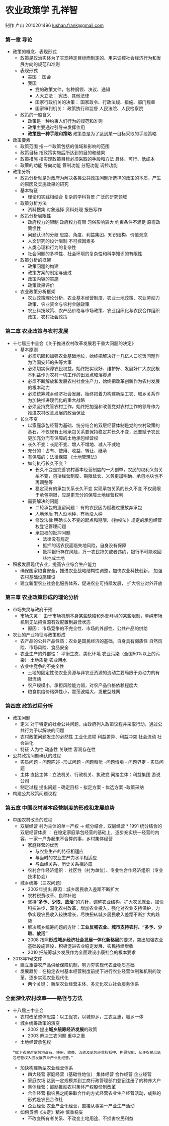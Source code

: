 # 农业政策学 孔祥智
制作 卢山 2010201496 lushan.frank@gmail.com

### 第一章 导论
* 政策的概念、表现形式
	* 政策是政治实体为了实现特定目标而制定的、用来调控社会经济行为和发展方向的规范和准则
	* 表现形式
		* 美国 ：国会
		* 我国
			* 党的政策文件，各种纲领、决议、通知
			* 人大立法： 宪法、其他法律
			* 国家行政机关的决策： 国家政令、行政法规、措施、部门规章 
			* 国家审判机关： 政策执行和监督 人民法院、人民检察院
	* 政策的一般含义
		* 政策是一种约束人们行为的规范和准则
		* 政策主要通过引导来发挥作用
		* **政策是一种手段和策略** 政策总是为了达到某一目标采取的手段策略
* 政策要素
	* 政策范围 指一个政策包括的值域和影响的范围
	* 政策目标 指政策实施后所达到的目的和结果
	* 政策措施 指实现政策目标必须采取的手段和方法 具体、可行、低成本
	* 政策的功能 导向功能 管制功能 分配功能 调控功能
* 政策分析
	* 政策分析就是对政府为解决各类公共政策问题所选择的政策的本质、产生的原因及实施效果的研究
	* 基本特征
		* 理论和实践相结合 复杂的学科背景 广泛的研究领域
	* 政策分析方法
		* 资料搜集 对象选择 资料处理 报告写作
	* 政策分析局限性
		* 政府权力的限制 政府权力有限 习俗影响较大 约束条件不满足 原有政策惯性
		* 问题认识的分歧 思路、角度、利益集团、知识结构、价值观念
		* 人文研究的设计限制 不可控因素多
		* 人类心理和行为的复杂性
		* 社会问题的多样性、社会环境的复杂性和科学知识的有限性
	* 政策分析的框架
		* 政策问题的构建
		* 政策方案的制定与通过
		* 政策内容的实施
		* 政策效果评价
	* 农业政策分析框架
		* 农业政策理论分析、农业基本经营制度、农业土地政策、农业劳动力政策、农业资金与农村金融政策
		* 农业科技政策、农产品价格与市场政策、农业组织化与农民合作组织政策、农村社会政策  

### 第二章 农业政策与农村发展	
* 十七届三中全会《关于推进农村改革发展若干重大问题的决定》
	* 基本原则
		* 必须巩固和加强农业基础地位，始终把解决好十几亿人口吃饭问题作为治国安邦的头等大事 
		* 必须切实保障农民权益，始终把实现好、维护好、发展好广大农民根本利益作为农村一切工作的出发点和落脚点
		* 必须不断解放和发展农村社会生产力，始终把改革创新作为农村发展的根本动力
		* 必须统筹城乡经济社会发展，始终把着力构建新型工农、城乡关系作为加快推进现代化的重大战略
		* 必须坚持党管农村工作，始终把加强和改善党对农村工作的领导作为推进农村改革发展的政治保证
	* 长久不变
		* 以家庭承包经营为基础、统分结合的双层经营体制是党的农村政策的基石，不仅现有土地承包关系要保持稳定并长久不变，还要赋予农民更加充分而有保障的土地承包经营权
		* 长久不变：长期不变、增人不增地、减人不减地
		* 充分的：占有、使用、收益、转让、继承
		* 有保障的：法律保障 《土地管理法》
		* 如何执行长久不变？
			* 长久不变是完善农村基本经营制度的一大创举，农民的权利义务关系不变，包括经营制度、期限延长、义务更加明确、承包地块也不再调整等
			* 稳定现有的承包关系长久不变 实现承包关系的长久不变 不仅局限于承包期限，应是更充分的保障土地经营权利
		* 需要解决的问题
			* 二轮承包的遗留问题： 有的农民因为赋税过重放弃承包
			* 人地矛盾 有人没地种，有地没人种
			* 修改法律 明确长久不变的起点和期限、《物权法》规定的承包经营权登记管理问题
			* 承包权的抵押问题
				* 法律没有规定
				* 抵押的话农民面临失地风险，自身没有保障
				* 抵押银行存在风险，万一农民拖欠或者违约，银行不可能收回林地或土地
* 积极发展现代农业，提高农业综合生产能力
	* 确保国家粮食安全，推进农业战略结构性调整，加快农业科技创新， 加强农村基础设施建设
	* 建立新型农业社会化服务体系，促进农业可持续发展， 扩大农业对外开放

### 第三章 农业政策形成的理论分析
* 市场失灵与政府干预
	* 市场失灵： 由于市场机制本身某些缺陷和外部环境的某些限制，单纯市场机制无法把资源有效配置到最佳状态
		* 原因： 市场竞争的不完全性、市场的外部性、公共产品的供给 
* 农业的产业特征与政策形成
	* 农产品的公共产品性质：农业是国民经济的基础，自身具有弱质性 自然风险、市场风险、食品安全
	* 农业生产的外部性： 平衡生态、美化环境 农业污染（全国50%以上的污染） 土地质量 农业用水
	* 农业中竞争的不完全性 
		* 土地的固定性使农业资源与非农业资源的流动主要局限于劳动力的有限流动
		* 农户规模小，承担风险能力弱，对农产品价格依赖程度大
		* 粮食供给价格弹性小，震荡波幅大，发散型蛛网	  
		
### 第四章 政策过程分析
* 政策问题
	* 定义 对于特定的社会公共问题，由政府列入政策议程并采取行动，通过公共行为予以解决的问题
	* 农村政策问题发生的必然性 工业化进程 利益差异、利益冲突 社会流动 社会进化
	* 特征 人为性 动态性 关联性 客观存在性 
* 公共政策问题确认的过程
	* 实质问题 - 问题陈述 -形式问题 - 问题察觉 -问题情境 - 问题界定 - 实质问题
	* 主体 直接主体：立法机关、行政机关、执政党 间接主体：利益集团 游说公司
	* 制定过程 提出问题 - 确定目标 - 拟定方案 - 优选方案 -政策采纳  
* 构建公共政策问题议程

### 第五章 中国农村基本经营制度的形成和发展趋势
* 中国农村改革的过程
	* 双层经营 	村为主体的单一产权 -> 统分结合，双层经营 		* 1991 统分结合的双层经营体质 ： 在稳定家庭承包经营的基础上，逐步充实统一经营的内容。一家一户办起来不合算的事，乡村集体经营
		* 家庭经营的优势
			* 与农业生产的特征相适应
			* 与当时的农业生产力水平相适应
			* 与血缘关系、历史关系相适应
		* 农村合作经济组织： 社区性（村为单位）、专业性合作经济组织（专业技术协会）
	* 城乡统筹（三农问题）
		* 2002年提出 原因：城乡居民收入差距不断扩大
		* 农村税费改革、良种补贴
		* 坚持“**多予、少取、放活**”的方针，调整农业结构，扩大农民就业，加快科技进步，深化农村改革，增加农业投入，强化对农业支持保护，力争实现农民收入较快增长，尽快扭转城乡居民收入差距不断扩大的趋势
		* 解决城乡统筹问题的方针：**工业反哺农业、城市支持农村、“多予、少取、放活”**
		* 2008 按照**形成城乡经济社会发展一体化新格局**的要求，突出加强农业基础设施建设，积极促进农业稳定发展、农民持续增收
		* 2010 把统筹城乡发展作为全面建设小康社会的根本要求
* 2013年1号文件
	* 建立重要农产品供给保障机制，努力夯实现代农业物质基础 
	* 发展趋势：在稳定农村基本经营制度前提下进行农业经营体制和机制的改革，逐步实现农业现代化
		* 两个关键： 新型农业经营主体、多元化农业社会服务体系

###  全面深化农村改革——路径与方法
* 十八届三中全会
	* 农村改革整体思路：以工促农，以城带乡，工农互惠，城乡一体
	* 城乡统筹政策的演变
		* 2002 提出**城乡统筹经济发展**的政策
		* 2003 解决三农问题 重中之重
	* 土地经营承包权  
	```
	“赋予农民对承包地占有、使用、收益、流转及承包经营权抵押、担保权能，允许农民以承包经营权入股发展农业产业化经营。”	```	 	
	* 加快构建新型农业经营体系
		* 四大经营 家庭经营（基础性地位） 集体经营 合作经营 企业经营
		* 家庭农场 达到一定规模并到工商行政管理部门登记注册了的种养大户
		* 集体经营：鼓励推动农村集体产权股份制改革
		* 合作经营 指农民之间采取合作的方式经营农业生产经营活动，成熟的形式是农民合作社
		* 企业经营 农业产业化经营，直接从事第一产业生产活动
	* 如何贯彻《决定》精神 慎重稳妥
		* 不改变所有者关系、不改变土地用途、不损害农民利益	